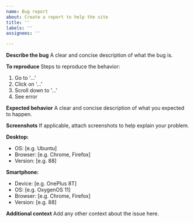```yaml
---
name: Bug report
about: Create a report to help the site
title: ''
labels: ''
assignees: ''

---
```


**Describe the bug**
A clear and concise description of what the bug is.

**To reproduce**
Steps to reproduce the behavior:
1. Go to '...'
2. Click on '...'
3. Scroll down to '...'
4. See error

**Expected behavior**
A clear and concise description of what you expected to happen.

**Screenshots**
If applicable, attach screenshots to help explain your problem.

**Desktop:**
 - OS: [e.g. Ubuntu]
 - Browser: [e.g. Chrome, Firefox]
 - Version: [e.g. 88]

**Smartphone:**
 - Device: [e.g. OnePlus 8T]
 - OS: [e.g. OxygenOS 11]
 - Browser: [e.g. Chrome, Firefox]
 - Version: [e.g. 88]

**Additional context**
Add any other context about the issue here.
